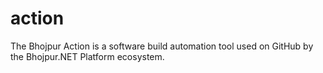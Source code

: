 # action
The Bhojpur Action is a software build automation tool used on GitHub by the Bhojpur.NET Platform ecosystem.
